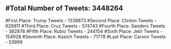 #Total Number of Tweets: 3448264 
---
#First Place: Trump Tweets - 1338873
#Second Place: Clinton Tweets - 626911
#Third Place: Cruz Tweets - 574743
#Fourth Place: Sanders Tweets - 382878
#Fifth Place: Rubio Tweets - 244154
#Sixth Place: Jeb! Tweets - 154928
#Seventh Place: Kasich Tweets - 71778
#Last Place: Carson Tweets - 53999
